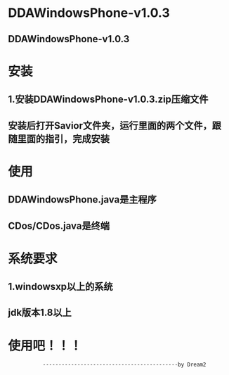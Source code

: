 # DDAWindowsPhone-v1.0.3
## DDAWindowsPhone-v1.0.3
# 安装
## 1.安装DDAWindowsPhone-v1.0.3.zip压缩文件
## 安装后打开Savior文件夹，运行里面的两个文件，跟随里面的指引，完成安装
# 使用
## DDAWindowsPhone.java是主程序
## CDos/CDos.java是终端
# 系统要求
## 1.windowsxp以上的系统
## jdk版本1.8以上
# 使用吧！！！
               -------------------------------------------by Dream2
